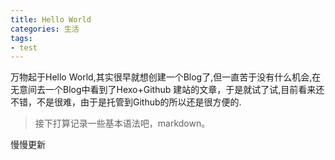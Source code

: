 ```yaml
---
title: Hello World
categories: 生活
tags:
- test
---
```


万物起于Hello World,其实很早就想创建一个Blog了,但一直苦于没有什么机会,在无意间去一个Blog中看到了Hexo+Github 建站的文章，于是就试了试,目前看来还不错，不是很难，由于是托管到Github的所以还是很方便的.

<!-- more -->

> 接下打算记录一些基本语法吧，markdown。

慢慢更新


